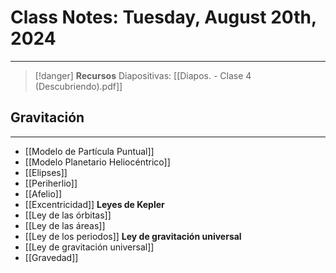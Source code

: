 # Class Notes: Tuesday, August 20th, 2024 
***
> [!danger]  **Recursos**
> Diapositivas: [[Diapos. - Clase 4 (Descubriendo).pdf]]
## Gravitación
***
- [[Modelo de Partícula Puntual]]
- [[Modelo Planetario Heliocéntrico]]
- [[Elipses]]
- [[Periherlio]]
- [[Afelio]]
- [[Excentricidad]]
**Leyes de Kepler**
- [[Ley de las órbitas]]
- [[Ley de las áreas]]
- [[Ley de los periodos]]
**Ley de gravitación universal**
- [[Ley de gravitación universal]]
- [[Gravedad]]

